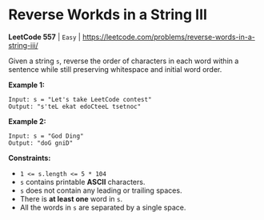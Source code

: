 # Reverse Workds in a String III
**LeetCode 557** | `Easy` | https://leetcode.com/problems/reverse-words-in-a-string-iii/

Given a string `s`, reverse the order of characters in each word within a sentence while still preserving whitespace and initial word order.

**Example 1:**

```
Input: s = "Let's take LeetCode contest"
Output: "s'teL ekat edoCteeL tsetnoc"

```

**Example 2:**

```
Input: s = "God Ding"
Output: "doG gniD"

```

**Constraints:**

- `1 <= s.length <= 5 * 104`
- `s` contains printable **ASCII** characters.
- `s` does not contain any leading or trailing spaces.
- There is **at least one** word in `s`.
- All the words in `s` are separated by a single space.